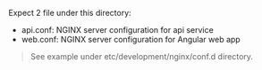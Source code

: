 Expect 2 file under this directory:
 - api.conf: NGINX server configuration for api service
 - web.conf: NGINX server configuration for Angular web app
 
> See example under etc/development/nginx/conf.d directory.
